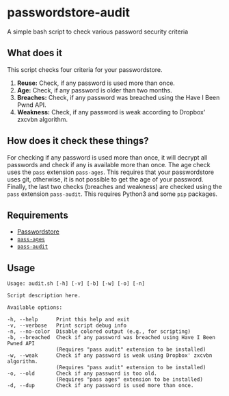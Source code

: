 # passwordstore-audit
A simple bash script to check various password security criteria

## What does it
This script checks four criteria for your passwordstore.
1. **Reuse:** Check, if any password is used more than once.
2. **Age:** Check, if any password is older than two months.
3. **Breaches:** Check, if any password was breached using the Have I Been Pwnd
   API.
4. **Weakness:** Check, if any password is weak according to Dropbox' zxcvbn
   algorithm.

## How does it check these things?
For checking if any password is used more than once, it will decrypt all
passwords and check if any is available more than once.  The age check uses the
`pass` extension `pass-ages`. This requires that your passwordstore uses git,
otherwise, it is not possible to get the age of your password.  Finally, the
last two checks (breaches and weakness) are checked using the `pass` extension
`pass-audit`.  This requires Python3 and some `pip` packages.

## Requirements
* [Passwordstore](https://www.passwordstore.org)
* [`pass-ages`](https://github.com/tijn/pass-age)
* [`pass-audit`](https://github.com/roddhjav/pass-audit)

## Usage
```shell
Usage: audit.sh [-h] [-v] [-b] [-w] [-o] [-n]

Script description here.

Available options:

-h, --help      Print this help and exit
-v, --verbose   Print script debug info
-n, --no-color  Disable colored output (e.g., for scripting)
-b, --breached  Check if any password was breached using Have I Been Pwned API
                (Requires "pass audit" extension to be installed)
-w, --weak      Check if any password is weak using Dropbox' zxcvbn algorithm.
                (Requires "pass audit" extension to be installed)
-o, --old       Check if any password is too old.
                (Requires "pass ages" extension to be installed)
-d, --dup       Check if any password is used more than once.
```
